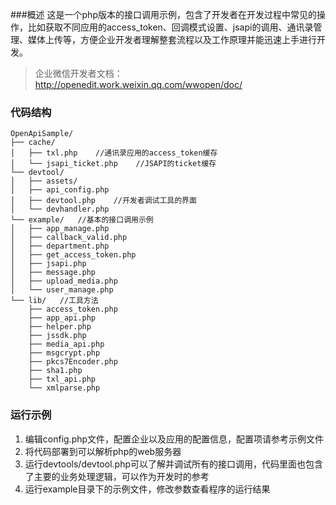 ###概述
这是一个php版本的接口调用示例，包含了开发者在开发过程中常见的操作，比如获取不同应用的access_token、回调模式设置、jsapi的调用、通讯录管理、媒体上传等，方便企业开发者理解整套流程以及工作原理并能迅速上手进行开发。
> 企业微信开发者文档：http://openedit.work.weixin.qq.com/wwopen/doc/

### 代码结构
```
OpenApiSample/
├── cache/       
│   ├── txl.php    //通讯录应用的access_token缓存        
│   └── jsapi_ticket.php    //JSAPI的ticket缓存
└── devtool/    
│   ├── assets/   
│   ├── api_config.php    
│   ├── devtool.php    //开发者调试工具的界面
│   └── devhandler.php   
└── example/   //基本的接口调用示例
│   ├── app_manage.php   
│   ├── callback_valid.php  
│   ├── department.php   
│   ├── get_access_token.php  
│   ├── jsapi.php    
│   ├── message.php  
│   ├── upload_media.php 
│   └── user_manage.php  
└── lib/   //工具方法
    ├── access_token.php   
    ├── app_api.php    
    ├── helper.php    
    ├── jssdk.php    
    ├── media_api.php  
    ├── msgcrypt.php 
    ├── pkcs7Encoder.php 
    ├── sha1.php 
    ├── txl_api.php
    └── xmlparse.php
```
### 运行示例

 1. 编辑config.php文件，配置企业以及应用的配置信息，配置项请参考示例文件 
 2. 将代码部署到可以解析php的web服务器
 3. 运行devtools/devtool.php可以了解并调试所有的接口调用，代码里面也包含了主要的业务处理逻辑，可以作为开发时的参考
 4. 运行example目录下的示例文件，修改参数查看程序的运行结果



